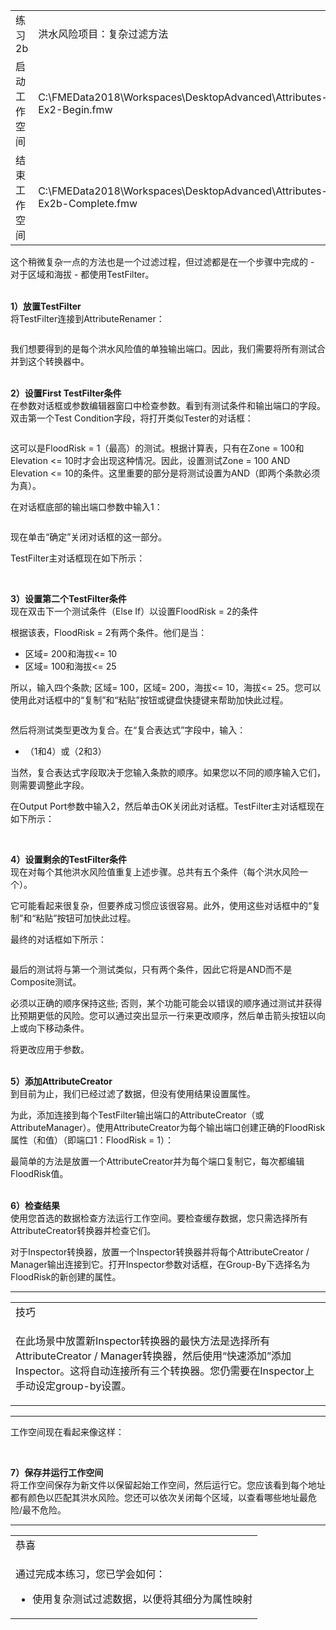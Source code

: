 <table>
<tbody><tr>
<td>
<i></i><font style="vertical-align: inherit;"><font style="vertical-align: inherit;">
练习2b
</font></font></td>
<td><font style="vertical-align: inherit;"><font style="vertical-align: inherit;">
洪水风险项目：复杂过滤方法
</font></font></td>
</tr>
<tr>
<td><font style="vertical-align: inherit;"><font style="vertical-align: inherit;">启动工作空间</font></font></td>
<td><font style="vertical-align: inherit;"><font style="vertical-align: inherit;">C:\FMEData2018\Workspaces\DesktopAdvanced\Attributes-Ex2-Begin.fmw</font></font></td>
</tr>
<tr>
<td><font style="vertical-align: inherit;"><font style="vertical-align: inherit;">结束工作空间</font></font></td>
<td><font style="vertical-align: inherit;"><font style="vertical-align: inherit;">C:\FMEData2018\Workspaces\DesktopAdvanced\Attributes-Ex2b-Complete.fmw</font></font></td>
</tr>
</tbody></table>
<p><font style="vertical-align: inherit;"><font style="vertical-align: inherit;">这个稍微复杂一点的方法也是一个过滤过程，但过滤都是在一个步骤中完成的 - 对于区域和海拔 - 都使用TestFilter。</font></font></p>
<p><br><strong><font style="vertical-align: inherit;"><font style="vertical-align: inherit;">1）放置TestFilter</font></font></strong>
<br><font style="vertical-align: inherit;"><font style="vertical-align: inherit;">将TestFilter连接到AttributeRenamer：</font></font></p>
<p><a target="_blank" href="https://github.com/safesoftware/FMETraining/blob/Desktop-Advanced-2018/DesktopAdvanced1Attributes/Images/Img1.225.Ex2b.TestFilterOnCanvas.png"><img src="../../DesktopAdvanced1Attributes/Images/Img1.225.Ex2b.TestFilterOnCanvas.png" alt="" style="max-width:100%;"></a></p>
<p><font style="vertical-align: inherit;"><font style="vertical-align: inherit;">我们想要得到的是每个洪水风险值的单独输出端口。</font><font style="vertical-align: inherit;">因此，我们需要将所有测试合并到这个转换器中。</font></font></p>
<p><br><strong><font style="vertical-align: inherit;"><font style="vertical-align: inherit;">2）设置First TestFilter条件</font></font></strong>
<br><font style="vertical-align: inherit;"><font style="vertical-align: inherit;">在参数对话框或参数编辑器窗口中检查参数。</font><font style="vertical-align: inherit;">看到有测试条件和输出端口的字段。</font><font style="vertical-align: inherit;">双击第一个Test Condition字段，将打开类似Tester的对话框：</font></font></p>
<p><a target="_blank" href="https://github.com/safesoftware/FMETraining/blob/Desktop-Advanced-2018/DesktopAdvanced1Attributes/Images/Img1.226.Ex2b.TestFilterFirstCondition.png"><img src="../../DesktopAdvanced1Attributes/Images/Img1.226.Ex2b.TestFilterFirstCondition.png" alt="" style="max-width:100%;"></a></p>
<p><font style="vertical-align: inherit;"><font style="vertical-align: inherit;">这可以是FloodRisk = 1（最高）的测试。</font><font style="vertical-align: inherit;">根据计算表，只有在Zone = 100和Elevation &lt;= 10时才会出现这种情况。因此，设置测试Zone = 100 AND Elevation &lt;= 10的条件。这里重要的部分是将测试设置为AND（即两个条款必须为真）。</font></font></p>
<p><font style="vertical-align: inherit;"><font style="vertical-align: inherit;">在对话框底部的输出端口参数中输入1：</font></font></p>
<p><a target="_blank" href="https://github.com/safesoftware/FMETraining/blob/Desktop-Advanced-2018/DesktopAdvanced1Attributes/Images/Img1.227.Ex2b.TestFilterFirstConditionSetup.png"><img src="../../DesktopAdvanced1Attributes/Images/Img1.227.Ex2b.TestFilterFirstConditionSetup.png" alt="" style="max-width:100%;"></a></p>
<p><font style="vertical-align: inherit;"><font style="vertical-align: inherit;">现在单击“确定”关闭对话框的这一部分。</font></font></p>
<p><font style="vertical-align: inherit;"><font style="vertical-align: inherit;">TestFilter主对话框现在如下所示：</font></font></p>
<p><a target="_blank" href="https://github.com/safesoftware/FMETraining/blob/Desktop-Advanced-2018/DesktopAdvanced1Attributes/Images/Img1.228.Ex2b.TestFilterAfterFirstCondition.png"><img src="../../DesktopAdvanced1Attributes/Images/Img1.228.Ex2b.TestFilterAfterFirstCondition.png" alt="" style="max-width:100%;"></a></p>
<p><br><strong><font style="vertical-align: inherit;"><font style="vertical-align: inherit;">3）设置第二个TestFilter条件</font></font></strong>
<br><font style="vertical-align: inherit;"><font style="vertical-align: inherit;">现在双击下一个测试条件（Else If）以设置FloodRisk = 2的条件</font></font></p>
<p><font style="vertical-align: inherit;"><font style="vertical-align: inherit;">根据该表，FloodRisk = 2有两个条件。</font><font style="vertical-align: inherit;">他们是当：</font></font></p>
<ul>
<li><font style="vertical-align: inherit;"><font style="vertical-align: inherit;">区域= 200和海拔&lt;= 10</font></font></li>
<li><font style="vertical-align: inherit;"><font style="vertical-align: inherit;">区域= 100和海拔&lt;= 25</font></font></li>
</ul>
<p><font style="vertical-align: inherit;"><font style="vertical-align: inherit;">所以，输入四个条款; </font><font style="vertical-align: inherit;">区域= 100，区域= 200，海拔&lt;= 10，海拔&lt;= 25。</font><font style="vertical-align: inherit;">您可以使用此对话框中的“复制”和“粘贴”按钮或键盘快捷键来帮助加快此过程。</font></font></p>
<p><a target="_blank" href="https://github.com/safesoftware/FMETraining/blob/Desktop-Advanced-2018/DesktopAdvanced1Attributes/Images/Img1.229.Ex2b.TestFilterSecondConditionSetup.png"><img src="../../DesktopAdvanced1Attributes/Images/Img1.229.Ex2b.TestFilterSecondConditionSetup.png" alt="" style="max-width:100%;"></a></p>
<p><font style="vertical-align: inherit;"><font style="vertical-align: inherit;">然后将测试类型更改为复合。</font><font style="vertical-align: inherit;">在“复合表达式”字段中，输入：</font></font></p>
<ul>
<li><font style="vertical-align: inherit;"><font style="vertical-align: inherit;">（1和4）或（2和3）</font></font></li>
</ul>
<p><font style="vertical-align: inherit;"><font style="vertical-align: inherit;">当然，复合表达式字段取决于您输入条款的顺序。</font><font style="vertical-align: inherit;">如果您以不同的顺序输入它们，则需要调整此字段。</font></font></p>
<p><font style="vertical-align: inherit;"><font style="vertical-align: inherit;">在Output Port参数中输入2，然后单击OK关闭此对话框。</font><font style="vertical-align: inherit;">TestFilter主对话框现在如下所示：</font></font></p>
<p><a target="_blank" href="https://github.com/safesoftware/FMETraining/blob/Desktop-Advanced-2018/DesktopAdvanced1Attributes/Images/Img1.231.Ex2b.TestFilterAfterSecondCondition.png"><img src="../../DesktopAdvanced1Attributes/Images/Img1.231.Ex2b.TestFilterAfterSecondCondition.png" alt="" style="max-width:100%;"></a></p>
<p><br><strong><font style="vertical-align: inherit;"><font style="vertical-align: inherit;">4）设置剩余的TestFilter条件</font></font></strong>
<br><font style="vertical-align: inherit;"><font style="vertical-align: inherit;">现在对每个其他洪水风险值重复上述步骤。</font><font style="vertical-align: inherit;">总共有五个条件（每个洪水风险一个）。</font></font></p>
<p><font style="vertical-align: inherit;"><font style="vertical-align: inherit;">它可能看起来很复杂，但要养成习惯应该很容易。</font><font style="vertical-align: inherit;">此外，使用这些对话框中的“复制”和“粘贴”按钮可加快此过程。</font></font></p>
<p><font style="vertical-align: inherit;"><font style="vertical-align: inherit;">最终的对话框如下所示：</font></font></p>
<p><a target="_blank" href="https://github.com/safesoftware/FMETraining/blob/Desktop-Advanced-2018/DesktopAdvanced1Attributes/Images/Img1.232.Ex2b.FinalTestFilter.png"><img src="../../DesktopAdvanced1Attributes/Images/Img1.232.Ex2b.FinalTestFilter.png" alt="" style="max-width:100%;"></a></p>
<p><font style="vertical-align: inherit;"><font style="vertical-align: inherit;">最后的测试将与第一个测试类似，只有两个条件，因此它将是AND而不是Composite测试。</font></font></p>
<p><font style="vertical-align: inherit;"><font style="vertical-align: inherit;">必须以正确的顺序保持这些; </font><font style="vertical-align: inherit;">否则，某个功能可能会以错误的顺序通过测试并获得比预期更低的风险。</font><font style="vertical-align: inherit;">您可以通过突出显示一行来更改顺序，然后单击箭头按钮以向上或向下移动条件。</font></font></p>
<p><font style="vertical-align: inherit;"><font style="vertical-align: inherit;">将更改应用于参数。</font></font></p>
<p><br><strong><font style="vertical-align: inherit;"><font style="vertical-align: inherit;">5）添加AttributeCreator</font></font></strong>
<br><font style="vertical-align: inherit;"><font style="vertical-align: inherit;">到目前为止，我们已经过滤了数据，但没有使用结果设置属性。</font></font></p>
<p><font style="vertical-align: inherit;"><font style="vertical-align: inherit;">为此，添加连接到每个TestFilter输出端口的AttributeCreator（或AttributeManager）。</font><font style="vertical-align: inherit;">使用AttributeCreator为每个输出端口创建正确的FloodRisk属性（和值）（即端口1：FloodRisk = 1）：</font></font></p>
<p><font style="vertical-align: inherit;"><font style="vertical-align: inherit;">最简单的方法是放置一个AttributeCreator并为每个端口复制它，每次都编辑FloodRisk值。</font></font></p>
<p><br><strong><font style="vertical-align: inherit;"><font style="vertical-align: inherit;">6）检查结果</font></font></strong>
<br><font style="vertical-align: inherit;"><font style="vertical-align: inherit;">使用您首选的数据检查方法运行工作空间。</font><font style="vertical-align: inherit;">要检查缓存数据，您只需选择所有AttributeCreator转换器并检查它们。</font></font></p>
<p><font style="vertical-align: inherit;"><font style="vertical-align: inherit;">对于Inspector转换器，放置一个Inspector转换器并将每个AttributeCreator / Manager输出连接到它。</font><font style="vertical-align: inherit;">打开Inspector参数对话框，在Group-By下选择名为FloodRisk的新创建的属性。</font></font></p>
<hr>
 
<table>
<tbody><tr>
<td>
<i></i><font style="vertical-align: inherit;"><font style="vertical-align: inherit;">
技巧
</font></font></td>
</tr>
<tr>
<td><font style="vertical-align: inherit;"><font style="vertical-align: inherit;">

在此场景中放置新Inspector转换器的最快方法是选择所有AttributeCreator / Manager转换器，然后使用“快速添加”添加Inspector。</font><font style="vertical-align: inherit;">这将自动连接所有三个转换器。</font><font style="vertical-align: inherit;">您仍需要在Inspector上手动设定group-by设置。

</font></font></td>
</tr>
</tbody></table>
<hr>
<p><font style="vertical-align: inherit;"><font style="vertical-align: inherit;">工作空间现在看起来像这样：</font></font></p>
<p><a target="_blank" href="https://github.com/safesoftware/FMETraining/blob/Desktop-Advanced-2018/DesktopAdvanced1Attributes/Images/Img1.233.Ex2b.FinalWorkspace.png"><img src="../../DesktopAdvanced1Attributes/Images/Img1.233.Ex2b.FinalWorkspace.png" alt="" style="max-width:100%;"></a></p>
<p><br><strong><font style="vertical-align: inherit;"><font style="vertical-align: inherit;">7）保存并运行工作空间</font></font></strong>
<br><font style="vertical-align: inherit;"><font style="vertical-align: inherit;">将工作空间保存为新文件以保留起始工作空间，然后运行它。</font><font style="vertical-align: inherit;">您应该看到每个地址都有颜色以匹配其洪水风险。</font><font style="vertical-align: inherit;">您还可以依次关闭每个区域，以查看哪些地址最危险/最不危险。</font></font></p>
<hr>
 
<table>
<tbody><tr>
<td>
<i></i><font style="vertical-align: inherit;"><font style="vertical-align: inherit;">
恭喜
</font></font></td>
</tr>
<tr>
<td><font style="vertical-align: inherit;"><font style="vertical-align: inherit;">

通过完成本练习，您已学会如何：
</font></font><ul><li><font style="vertical-align: inherit;"><font style="vertical-align: inherit;">使用复杂测试过滤数据，以便将其细分为属性映射</font></font></li></ul>

</td>
</tr>
</tbody></table>
